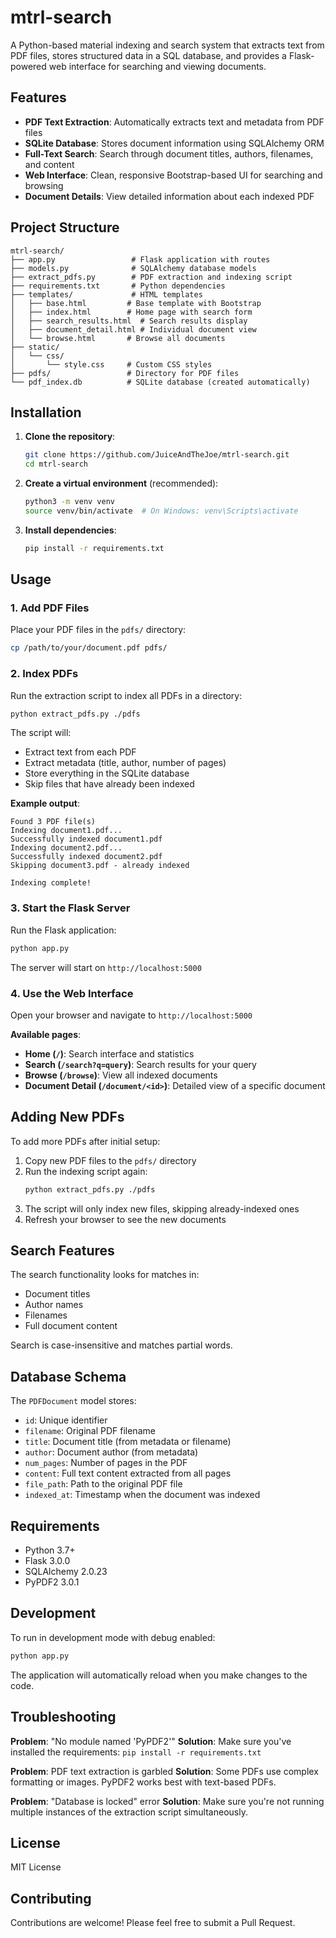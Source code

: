 # mtrl-search

A Python-based material indexing and search system that extracts text from PDF files, stores structured data in a SQL database, and provides a Flask-powered web interface for searching and viewing documents.

## Features

- **PDF Text Extraction**: Automatically extracts text and metadata from PDF files
- **SQLite Database**: Stores document information using SQLAlchemy ORM
- **Full-Text Search**: Search through document titles, authors, filenames, and content
- **Web Interface**: Clean, responsive Bootstrap-based UI for searching and browsing
- **Document Details**: View detailed information about each indexed PDF

## Project Structure

```
mtrl-search/
├── app.py                 # Flask application with routes
├── models.py              # SQLAlchemy database models
├── extract_pdfs.py        # PDF extraction and indexing script
├── requirements.txt       # Python dependencies
├── templates/             # HTML templates
│   ├── base.html         # Base template with Bootstrap
│   ├── index.html        # Home page with search form
│   ├── search_results.html  # Search results display
│   ├── document_detail.html # Individual document view
│   └── browse.html       # Browse all documents
├── static/
│   └── css/
│       └── style.css     # Custom CSS styles
├── pdfs/                 # Directory for PDF files
└── pdf_index.db          # SQLite database (created automatically)
```

## Installation

1. **Clone the repository**:
   ```bash
   git clone https://github.com/JuiceAndTheJoe/mtrl-search.git
   cd mtrl-search
   ```

2. **Create a virtual environment** (recommended):
   ```bash
   python3 -m venv venv
   source venv/bin/activate  # On Windows: venv\Scripts\activate
   ```

3. **Install dependencies**:
   ```bash
   pip install -r requirements.txt
   ```

## Usage

### 1. Add PDF Files

Place your PDF files in the `pdfs/` directory:
```bash
cp /path/to/your/document.pdf pdfs/
```

### 2. Index PDFs

Run the extraction script to index all PDFs in a directory:
```bash
python extract_pdfs.py ./pdfs
```

The script will:
- Extract text from each PDF
- Extract metadata (title, author, number of pages)
- Store everything in the SQLite database
- Skip files that have already been indexed

**Example output**:
```
Found 3 PDF file(s)
Indexing document1.pdf...
Successfully indexed document1.pdf
Indexing document2.pdf...
Successfully indexed document2.pdf
Skipping document3.pdf - already indexed

Indexing complete!
```

### 3. Start the Flask Server

Run the Flask application:
```bash
python app.py
```

The server will start on `http://localhost:5000`

### 4. Use the Web Interface

Open your browser and navigate to `http://localhost:5000`

**Available pages**:
- **Home (`/`)**: Search interface and statistics
- **Search (`/search?q=query`)**: Search results for your query
- **Browse (`/browse`)**: View all indexed documents
- **Document Detail (`/document/<id>`)**: Detailed view of a specific document

## Adding New PDFs

To add more PDFs after initial setup:

1. Copy new PDF files to the `pdfs/` directory
2. Run the indexing script again:
   ```bash
   python extract_pdfs.py ./pdfs
   ```
3. The script will only index new files, skipping already-indexed ones
4. Refresh your browser to see the new documents

## Search Features

The search functionality looks for matches in:
- Document titles
- Author names
- Filenames
- Full document content

Search is case-insensitive and matches partial words.

## Database Schema

The `PDFDocument` model stores:
- `id`: Unique identifier
- `filename`: Original PDF filename
- `title`: Document title (from metadata or filename)
- `author`: Document author (from metadata)
- `num_pages`: Number of pages in the PDF
- `content`: Full text content extracted from all pages
- `file_path`: Path to the original PDF file
- `indexed_at`: Timestamp when the document was indexed

## Requirements

- Python 3.7+
- Flask 3.0.0
- SQLAlchemy 2.0.23
- PyPDF2 3.0.1

## Development

To run in development mode with debug enabled:
```bash
python app.py
```

The application will automatically reload when you make changes to the code.

## Troubleshooting

**Problem**: "No module named 'PyPDF2'"
**Solution**: Make sure you've installed the requirements: `pip install -r requirements.txt`

**Problem**: PDF text extraction is garbled
**Solution**: Some PDFs use complex formatting or images. PyPDF2 works best with text-based PDFs.

**Problem**: "Database is locked" error
**Solution**: Make sure you're not running multiple instances of the extraction script simultaneously.

## License

MIT License

## Contributing

Contributions are welcome! Please feel free to submit a Pull Request.